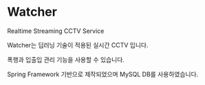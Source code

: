 # Watcher
Realtime Streaming CCTV Service

Watcher는 딥러닝 기술이 적용된 실시간 CCTV 입니다.

폭행과 입출입 관리 기능을 사용할 수 있습니다.

Spring Framework 기반으로 제작되었으며 MySQL DB를 사용하였습니다.

      
    
     
   
  
  
  
   
  
   
 
 
